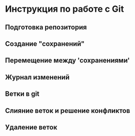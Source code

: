 # Инструкция по работе с Git

## Подготовка репозитория

## Создание "сохранений"

## Перемещение между 'сохранениями'

## Журнал изменений

## Ветки в git

## Слияние веток и решение конфликтов

## Удаление веток

